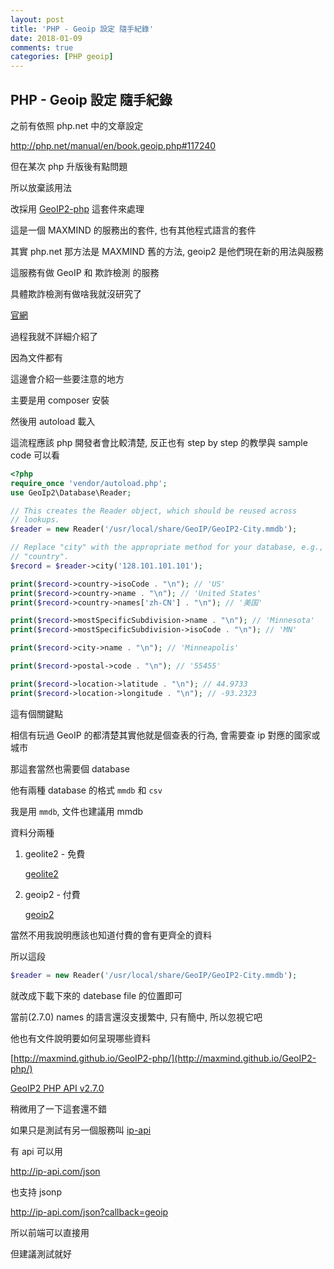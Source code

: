```yaml
---
layout: post
title: 'PHP - Geoip 設定 隨手紀錄'
date: 2018-01-09
comments: true
categories: [PHP geoip]
---
```

## PHP - Geoip 設定 隨手紀錄

之前有依照 php.net 中的文章設定

http://php.net/manual/en/book.geoip.php#117240

但在某次 php 升版後有點問題

所以放棄該用法

改採用 [GeoIP2-php](https://github.com/maxmind/GeoIP2-php) 這套件來處理

這是一個 MAXMIND 的服務出的套件, 也有其他程式語言的套件

其實 php.net 那方法是 MAXMIND 舊的方法, geoip2 是他們現在新的用法與服務

這服務有做 GeoIP 和 欺詐檢測 的服務

具體欺詐檢測有做啥我就沒研究了

[官網](https://www.maxmind.com/en/home)

過程我就不詳細介紹了

因為文件都有

這邊會介紹一些要注意的地方

主要是用 composer 安裝

然後用 autoload 載入

這流程應該 php 開發者會比較清楚, 反正也有 step by step 的教學與 sample code 可以看

```php
<?php
require_once 'vendor/autoload.php';
use GeoIp2\Database\Reader;

// This creates the Reader object, which should be reused across
// lookups.
$reader = new Reader('/usr/local/share/GeoIP/GeoIP2-City.mmdb');

// Replace "city" with the appropriate method for your database, e.g.,
// "country".
$record = $reader->city('128.101.101.101');

print($record->country->isoCode . "\n"); // 'US'
print($record->country->name . "\n"); // 'United States'
print($record->country->names['zh-CN'] . "\n"); // '美国'

print($record->mostSpecificSubdivision->name . "\n"); // 'Minnesota'
print($record->mostSpecificSubdivision->isoCode . "\n"); // 'MN'

print($record->city->name . "\n"); // 'Minneapolis'

print($record->postal->code . "\n"); // '55455'

print($record->location->latitude . "\n"); // 44.9733
print($record->location->longitude . "\n"); // -93.2323
```

這有個關鍵點

相信有玩過 GeoIP 的都清楚其實他就是個查表的行為, 會需要查 ip 對應的國家或城市

那這套當然也需要個 database

他有兩種 database 的格式 `mmdb` 和 `csv`

我是用 `mmdb`, 文件也建議用 mmdb

資料分兩種

1. geolite2 - 免費

    [geolite2](http://dev.maxmind.com/geoip/geoip2/geolite2/)

2. geoip2 - 付費

    [geoip2](https://www.maxmind.com/en/geoip2-city)

當然不用我說明應該也知道付費的會有更齊全的資料

所以這段

```php
$reader = new Reader('/usr/local/share/GeoIP/GeoIP2-City.mmdb');
```

就改成下載下來的 datebase file 的位置即可

當前(2.7.0) names 的語言還沒支援繁中, 只有簡中, 所以忽視它吧

他也有文件說明要如何呈現哪些資料

[http://maxmind.github.io/GeoIP2-php/](http://maxmind.github.io/GeoIP2-php/)

[GeoIP2 PHP API v2.7.0](http://maxmind.github.io/GeoIP2-php/doc/v2.7.0/)

稍微用了一下這套還不錯

如果只是測試有另一個服務叫 [ip-api](http://ip-api.com/)

有 api 可以用

http://ip-api.com/json

也支持 jsonp

http://ip-api.com/json?callback=geoip

所以前端可以直接用

但建議測試就好
